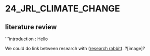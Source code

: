 # 24_JRL_CLIMATE_CHANGE

## literature review 

'''introduction : Hello

We could do link between research with ([research rabbit](https://researchrabbitapp.com/home)).
?[image]?

